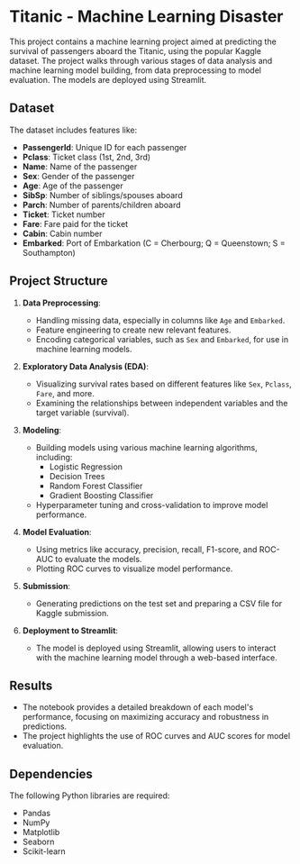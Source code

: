 # Titanic - Machine Learning Disaster

This project contains a machine learning project aimed at predicting the survival of passengers aboard the Titanic, using the popular Kaggle dataset. The project walks through various stages of data analysis and machine learning model building, from data preprocessing to model evaluation. The models are deployed using Streamlit.

## Dataset

The dataset includes features like:
- **PassengerId**: Unique ID for each passenger
- **Pclass**: Ticket class (1st, 2nd, 3rd)
- **Name**: Name of the passenger
- **Sex**: Gender of the passenger
- **Age**: Age of the passenger
- **SibSp**: Number of siblings/spouses aboard
- **Parch**: Number of parents/children aboard
- **Ticket**: Ticket number
- **Fare**: Fare paid for the ticket
- **Cabin**: Cabin number
- **Embarked**: Port of Embarkation (C = Cherbourg; Q = Queenstown; S = Southampton)

## Project Structure

1. **Data Preprocessing**:
   - Handling missing data, especially in columns like `Age` and `Embarked`.
   - Feature engineering to create new relevant features.
   - Encoding categorical variables, such as `Sex` and `Embarked`, for use in machine learning models.

2. **Exploratory Data Analysis (EDA)**:
   - Visualizing survival rates based on different features like `Sex`, `Pclass`, `Fare`, and more.
   - Examining the relationships between independent variables and the target variable (survival).

3. **Modeling**:
   - Building models using various machine learning algorithms, including:
     - Logistic Regression
     - Decision Trees
     - Random Forest Classifier
     - Gradient Boosting Classifier
   - Hyperparameter tuning and cross-validation to improve model performance.

4. **Model Evaluation**:
   - Using metrics like accuracy, precision, recall, F1-score, and ROC-AUC to evaluate the models.
   - Plotting ROC curves to visualize model performance.

5. **Submission**:
   - Generating predictions on the test set and preparing a CSV file for Kaggle submission.

6. **Deployment to Streamlit**:
   - The model is deployed using Streamlit, allowing users to interact with the machine learning model through a web-based interface.

## Results

- The notebook provides a detailed breakdown of each model's performance, focusing on maximizing accuracy and robustness in predictions.
- The project highlights the use of ROC curves and AUC scores for model evaluation.

## Dependencies

The following Python libraries are required:
- Pandas
- NumPy
- Matplotlib
- Seaborn
- Scikit-learn

